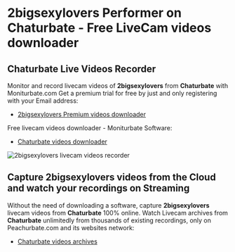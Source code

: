 # 2bigsexylovers Performer on Chaturbate - Free LiveCam videos downloader

## Chaturbate Live Videos Recorder

Monitor and record livecam videos of **2bigsexylovers** from **Chaturbate** with Moniturbate.com
Get a premium trial for free by just and only registering with your Email address:
* [2bigsexylovers Premium videos downloader](https://moniturbate.com/request-demo-licence-key.html)

Free livecam videos downloader - Moniturbate Software:
* [Chaturbate videos downloader](https://moniturbate.com/moniturbate-download-software.html)

![2bigsexylovers livecam videos recorder](https://peachurnet.com/templates/moniturbate-software.png)


## Capture 2bigsexylovers videos from the Cloud and watch your recordings on Streaming

Without the need of downloading a software, capture **2bigsexylovers** livecam videos from **Chaturbate** 100% online.
Watch Livecam archives from **Chaturbate** unlimitedly from thousands of existing recordings, only on Peachurbate.com and its websites network:
* [Chaturbate videos archives](https://peachurnet.com/)